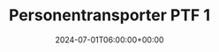 ---
title: "Personentransporter PTF 1"
description: "Personentransporter PTF 1"
date: 2024-07-01T06:00:00+00:00
slug: "ptf1"
image_cover: "assets/images/home-vehicle-3.jpg"
gallery_images:
  - "assets/images/home-vehicle-1.png"
  - "assets/images/home-vehicle-2.png"
  - "assets/images/home-vehicle-3.jpg"
  - "assets/images/home-vehicle-4.png"
  - "assets/images/home-vehicle-5.png"
specification:
    vehicle_type: "Mercedes Benz 314 CDI"
    radio_name: "Uro PTF1"
    vintage: "2016"
    construction: "Rusterholz"
    perfomance: "105 kW"
    transmission: "Automatik"
    crew: "1 Fahrer / 1 Beifahrer / 6 Personen in Kabine"
    total_weight: "3500 Kg"
    dimensions: ""
    water_tank: "Keine"
    pump: "Keine"
draft: false
weight: 30
---